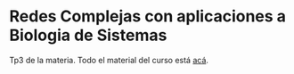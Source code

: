 # Redes Complejas con aplicaciones a Biologia de Sistemas
Tp3 de la materia. Todo el material del curso está [acá](http://materias.df.uba.ar/redesa2018c2/).
